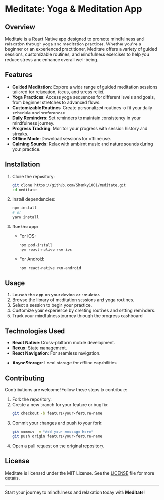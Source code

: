 # Meditate: Yoga & Meditation App

## Overview
Meditate is a React Native app designed to promote mindfulness and relaxation through yoga and meditation practices. Whether you're a beginner or an experienced practitioner, Meditate offers a variety of guided sessions, customizable routines, and mindfulness exercises to help you reduce stress and enhance overall well-being.

## Features

- **Guided Meditation**: Explore a wide range of guided meditation sessions tailored for relaxation, focus, and stress relief.
- **Yoga Practices**: Access yoga sequences for different levels and goals, from beginner stretches to advanced flows.
- **Customizable Routines**: Create personalized routines to fit your daily schedule and preferences.
- **Daily Reminders**: Set reminders to maintain consistency in your mindfulness journey.
- **Progress Tracking**: Monitor your progress with session history and streaks.
- **Offline Mode**: Download sessions for offline use.
- **Calming Sounds**: Relax with ambient music and nature sounds during your practice.

## Installation

1. Clone the repository:
   ```bash
   git clone https://github.com/Shanky1001/meditate.git
   cd meditate
   ```

2. Install dependencies:
   ```bash
   npm install
   # or
   yarn install
   ```

3. Run the app:
   - For iOS:
     ```bash
     npx pod-install
     npx react-native run-ios
     ```
   - For Android:
     ```bash
     npx react-native run-android
     ```

## Usage

1. Launch the app on your device or emulator.
2. Browse the library of meditation sessions and yoga routines.
3. Select a session to begin your practice.
4. Customize your experience by creating routines and setting reminders.
5. Track your mindfulness journey through the progress dashboard.

## Technologies Used

- **React Native**: Cross-platform mobile development.
- **Redux**: State management.
- **React Navigation**: For seamless navigation.
<!-- - **Firebase**: For authentication and data storage. -->
- **AsyncStorage**: Local storage for offline capabilities.
<!-- - **Lottie**: Animated illustrations for a calming UI. -->

## Contributing

Contributions are welcome! Follow these steps to contribute:

1. Fork the repository.
2. Create a new branch for your feature or bug fix:
   ```bash
   git checkout -b feature/your-feature-name
   ```
3. Commit your changes and push to your fork:
   ```bash
   git commit -m "Add your message here"
   git push origin feature/your-feature-name
   ```
4. Open a pull request on the original repository.

## License

Meditate is licensed under the MIT License. See the [LICENSE](LICENSE) file for more details.

---

Start your journey to mindfulness and relaxation today with **Meditate**!

